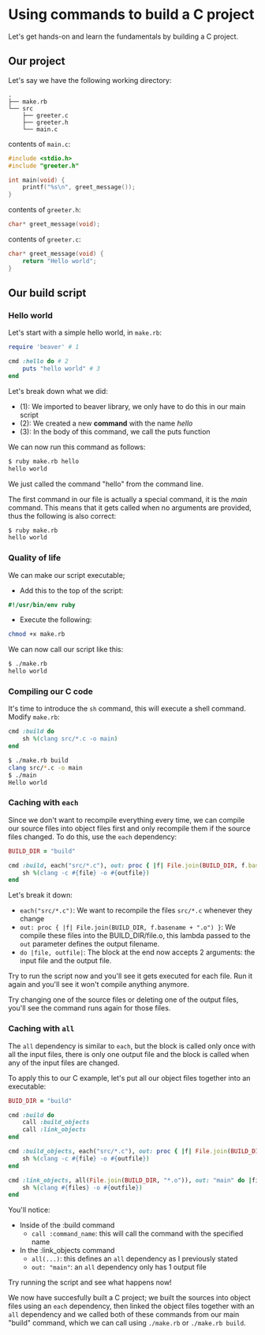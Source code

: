 # Using commands to build a C project

Let's get hands-on and learn the fundamentals by building a C project.

## Our project

Let's say we have the following working directory:

```
.
├── make.rb
└── src
    ├── greeter.c
    ├── greeter.h
    └── main.c
```

contents of `main.c`:
```c
#include <stdio.h>
#include "greeter.h"

int main(void) {
	printf("%s\n", greet_message());
}
```

contents of `greeter.h`:
```c
char* greet_message(void);
```

contents of `greeter.c`:
```c
char* greet_message(void) {
	return "Hello world";
}
```

## Our build script

### Hello world

Let's start with a simple hello world, in `make.rb`:

```ruby
require 'beaver' # 1

cmd :hello do # 2
    puts "hello world" # 3
end
```

Let's break down what we did:

- (1): We imported to beaver library, we only have to do this in our main script
- (2): We created a new **command** with the name *hello*
- (3): In the body of this command, we call the puts function

We can now run this command as follows:
```sh
$ ruby make.rb hello
hello world
```

We just called the command "hello" from the command line.

The first command in our file is actually a special command, it is the *main* command.
This means that it gets called when no arguments are provided, thus the following is
also correct:

```sh
$ ruby make.rb
hello world
```

### Quality of life

We can make our script executable;

- Add this to the top of the script:
```ruby
#!/usr/bin/env ruby
```

- Execute the following:
```sh
chmod +x make.rb
```

We can now call our script like this:
```sh
$ ./make.rb
hello world
```

### Compiling our C code

It's time to introduce the `sh` command, this will execute a shell command.
Modify `make.rb`:

```ruby
cmd :build do
    sh %(clang src/*.c -o main)
end
```

```sh
$ ./make.rb build
clang src/*.c -o main
$ ./main
Hello world
```

### Caching with `each`

Since we don't want to recompile everything every time, we can compile our source
files into object files first and only recompile them if the source files changed.
To do this, use the `each` dependency:

```ruby
BUILD_DIR = "build"

cmd :build, each("src/*.c"), out: proc { |f| File.join(BUILD_DIR, f.basename + ".o") } do |file, outfile|
    sh %(clang -c #{file} -o #{outfile})
end
```

Let's break it down:
- `each("src/*.c")`: We want to recompile the files `src/*.c` whenever they change
- `out: proc { |f| File.join(BUILD_DIR, f.basename + ".o") }`: We compile these files into the BUILD\_DIR/file.o, this lambda
  passed to the `out` parameter defines the output filename.
- `do |file, outfile|`: The block at the end now accepts 2 arguments: the input file
  and the output file.

Try to run the script now and you'll see it gets executed for each file. Run it
again and you'll see it won't compile anything anymore.

Try changing one of the source files or deleting one of the output files, you'll see the
command runs again for those files.

### Caching with `all`

The `all` dependency is similar to `each`, but the block is called only once with
all the input files, there is only one output file and the block is called when any
of the input files are changed.

To apply this to our C example, let's put all our object files together into an executable:

```ruby
BUID_DIR = "build"

cmd :build do
    call :build_objects
    call :link_objects
end

cmd :build_objects, each("src/*.c"), out: proc { |f| File.join(BUILD_DIR, f.basename + ".o") } do |file, outfile|
    sh %(clang -c #{file} -o #{outfile})
end

cmd :link_objects, all(File.join(BUILD_DIR, "*.o")), out: "main" do |files, outfile|
    sh %(clang #{files} -o #{outfile})
end
```

You'll notice:
- Inside of the :build command
    - `call :command_name`: this will call the command with the specified name
- In the :link\_objects command
    - `all(...)`: this defines an `all` dependency as I previously stated
    - `out: "main"`: an `all` dependency only has 1 output file

Try running the script and see what happens now!

We now have succesfully built a C project; we built the sources into object files
using an `each` dependency, then linked the object files together with an `all`
dependency and we called both of these commands from our main "build" command,
which we can call using `./make.rb` or `./make.rb build`.


